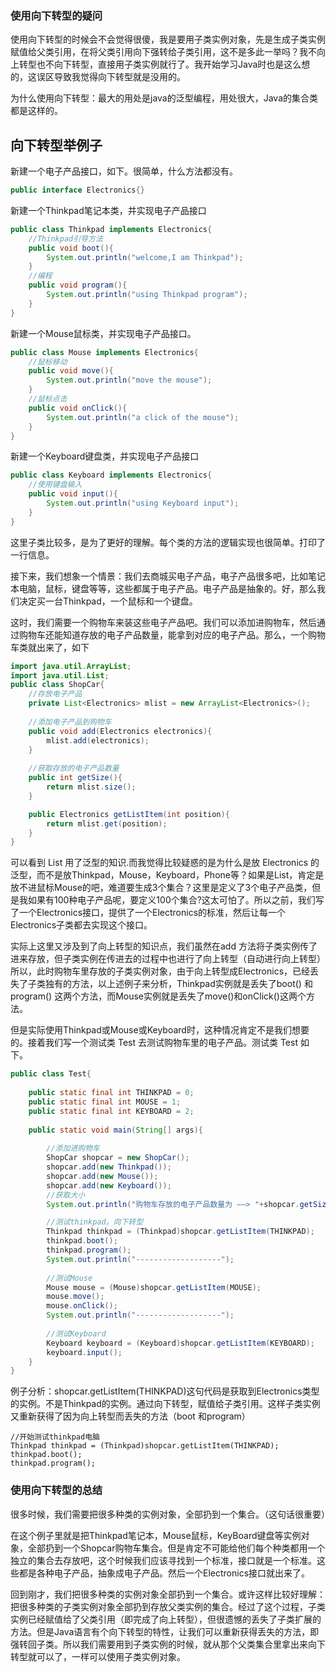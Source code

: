 ### 使用向下转型的疑问

使用向下转型的时候会不会觉得很傻，我是要用子类实例对象，先是生成子类实例赋值给父类引用，在将父类引用向下强转给子类引用，这不是多此一举吗？我不向上转型也不向下转型，直接用子类实例就行了。我开始学习Java时也是这么想的，这误区导致我觉得向下转型就是没用的。

为什么使用向下转型：最大的用处是java的泛型编程，用处很大，Java的集合类都是这样的。

## 向下转型举例子

新建一个电子产品接口，如下。很简单，什么方法都没有。
```java
public interface Electronics{}
```

新建一个Thinkpad笔记本类，并实现电子产品接口
```java
public class Thinkpad implements Electronics{
    //Thinkpad引导方法
    public void boot(){    
        System.out.println("welcome,I am Thinkpad");
    }
    //编程 
    public void program(){
        System.out.println("using Thinkpad program");
    }
}
```
新建一个Mouse鼠标类，并实现电子产品接口。
```java
public class Mouse implements Electronics{
    //鼠标移动
    public void move(){
        System.out.println("move the mouse");
    }
    //鼠标点击 
    public void onClick(){
        System.out.println("a click of the mouse");
    }
}
```
新建一个Keyboard键盘类，并实现电子产品接口
```java
public class Keyboard implements Electronics{
    //使用键盘输入   
    public void input(){
        System.out.println("using Keyboard input");
    }
}
```

这里子类比较多，是为了更好的理解。每个类的方法的逻辑实现也很简单。打印了一行信息。

接下来，我们想象一个情景：我们去商城买电子产品，电子产品很多吧，比如笔记本电脑，鼠标，键盘等等，这些都属于电子产品。电子产品是抽象的。好，那么我们决定买一台Thinkpad，一个鼠标和一个键盘。

这时，我们需要一个购物车来装这些电子产品吧。我们可以添加进购物车，然后通过购物车还能知道存放的电子产品数量，能拿到对应的电子产品。那么，一个购物车类就出来了，如下
```java
import java.util.ArrayList;
import java.util.List;
public class ShopCar{
    //存放电子产品
    private List<Electronics> mlist = new ArrayList<Electronics>(); 
   
    //添加电子产品到购物车
    public void add(Electronics electronics){
        mlist.add(electronics);
    } 
    
    //获取存放的电子产品数量
    public int getSize(){
        return mlist.size();
    }

    public Electronics getListItem(int position){
        return mlist.get(position);
    }
}
```

可以看到 List<Electronics> 用了泛型的知识.而我觉得比较疑惑的是为什么是放 Electronics 的泛型，而不是放Thinkpad，Mouse，Keyboard，Phone等？如果是List<Thinkpad>，肯定是放不进鼠标Mouse的吧，难道要生成3个集合？这里是定义了3个电子产品类，但是我如果有100种电子产品呢，要定义100个集合?这太可怕了。所以之前，我们写了一个Electronics接口，提供了一个Electronics的标准，然后让每一个Electronics子类都去实现这个接口。

实际上这里又涉及到了向上转型的知识点，我们虽然在add 方法将子类实例传了进来存放，但子类实例在传进去的过程中也进行了向上转型（自动进行向上转型）所以，此时购物车里存放的子类实例对象，由于向上转型成Electronics，已经丢失了子类独有的方法，以上述例子来分析，Thinkpad实例就是丢失了boot() 和program() 这两个方法，而Mouse实例就是丢失了move()和onClick()这两个方法。

但是实际使用Thinkpad或Mouse或Keyboard时，这种情况肯定不是我们想要的。接着我们写一个测试类 Test 去测试购物车里的电子产品。测试类 Test 如下。
```java
public class Test{
    
    public static final int THINKPAD = 0;
    public static final int MOUSE = 1;
    public static final int KEYBOARD = 2;
    
    public static void main(String[] args){
        
        //添加进购物车
        ShopCar shopcar = new ShopCar();
        shopcar.add(new Thinkpad());
        shopcar.add(new Mouse());
        shopcar.add(new Keyboard());
        //获取大小
        System.out.println("购物车存放的电子产品数量为 ——> "+shopcar.getSize());

        //测试thinkpad。向下转型
        Thinkpad thinkpad = (Thinkpad)shopcar.getListItem(THINKPAD);
        thinkpad.boot();
        thinkpad.program();
        System.out.println("-------------------");
        
        //测试Mouse
        Mouse mouse = (Mouse)shopcar.getListItem(MOUSE);
        mouse.move();
        mouse.onClick();
        System.out.println("-------------------");
        
        //测试Keyboard
        Keyboard keyboard = (Keyboard)shopcar.getListItem(KEYBOARD);
        keyboard.input();
    }
}
```

例子分析：shopcar.getListItem(THINKPAD)这句代码是获取到Electronics类型的实例。不是Thinkpad的实例。通过向下转型，赋值给子类引用。这样子类实例又重新获得了因为向上转型而丢失的方法（boot 和program）
```text
//开始测试thinkpad电脑
Thinkpad thinkpad = (Thinkpad)shopcar.getListItem(THINKPAD);
thinkpad.boot();
thinkpad.program();
```

### 使用向下转型的总结

很多时候，我们需要把很多种类的实例对象，全部扔到一个集合。（这句话很重要）

在这个例子里就是把Thinkpad笔记本，Mouse鼠标，KeyBoard键盘等实例对象，全部扔到一个Shopcar购物车集合。但是肯定不可能给他们每个种类都用一个独立的集合去存放吧，这个时候我们应该寻找到一个标准，接口就是一个标准。这些都是各种电子产品，抽象成电子产品。然后一个Electronics接口就出来了。

回到刚才，我们把很多种类的实例对象全部扔到一个集合。或许这样比较好理解：把很多种类的子类实例对象全部扔到存放父类实例的集合。经过了这个过程，子类实例已经赋值给了父类引用（即完成了向上转型），但很遗憾的丢失了子类扩展的方法。但是Java语言有个向下转型的特性，让我们可以重新获得丢失的方法，即强转回子类。所以我们需要用到子类实例的时候，就从那个父类集合里拿出来向下转型就可以了，一样可以使用子类实例对象。

